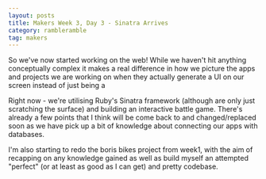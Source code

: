 ```yaml
---
layout: posts
title: Makers Week 3, Day 3 - Sinatra Arrives
category: rambleramble
tag: makers
---
```


So we've now started working on the web! While we haven't hit anything conceptually complex it makes a real difference in how we picture the apps and projects we are working on when they actually generate a UI on our screen instead of just being a

Right now - we're utilising Ruby's Sinatra framework (although are only just scratching the surface) and building an interactive battle game. There's already a few points that I think will be come back to and changed/replaced soon as we have pick up a bit of knowledge about connecting our apps with databases.

I'm also starting to redo the boris bikes project from week1, with the aim of recapping on any knowledge gained as well as build myself an attempted "perfect" (or at least as good as I can get) and pretty codebase.

